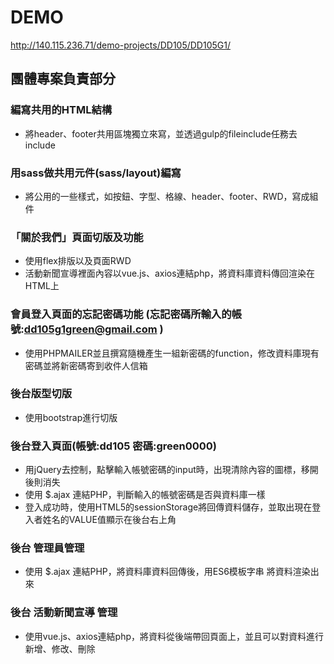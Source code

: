 # DEMO
http://140.115.236.71/demo-projects/DD105/DD105G1/


## 團體專案負責部分


### 編寫共用的HTML結構
* 將header、footer共用區塊獨立來寫，並透過gulp的fileinclude任務去include

### 用sass做共用元件(sass/layout)編寫
* 將公用的一些樣式，如按鈕、字型、格線、header、footer、RWD，寫成組件

### 「關於我們」頁面切版及功能
* 使用flex排版以及頁面RWD
* 活動新聞宣導裡面內容以vue.js、axios連結php，將資料庫資料傳回渲染在HTML上

### 會員登入頁面的忘記密碼功能 (忘記密碼所輸入的帳號:dd105g1green@gmail.com )
* 使用PHPMAILER並且撰寫隨機產生一組新密碼的function，修改資料庫現有密碼並將新密碼寄到收件人信箱

### 後台版型切版
* 使用bootstrap進行切版

### 後台登入頁面(帳號:dd105 密碼:green0000)
* 用jQuery去控制，點擊輸入帳號密碼的input時，出現清除內容的圖標，移開後則消失
* 使用 $.ajax 連結PHP，判斷輸入的帳號密碼是否與資料庫一樣
* 登入成功時，使用HTML5的sessionStorage將回傳資料儲存，並取出現在登入者姓名的VALUE值顯示在後台右上角

### 後台 管理員管理
* 使用 $.ajax 連結PHP，將資料庫資料回傳後，用ES6模板字串 將資料渲染出來

### 後台 活動新聞宣導 管理
* 使用vue.js、axios連結php，將資料從後端帶回頁面上，並且可以對資料進行新增、修改、刪除








